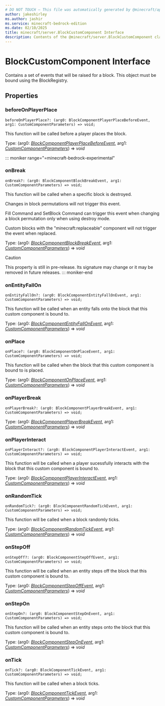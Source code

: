 ```yaml
---
# DO NOT TOUCH — This file was automatically generated by @minecraft/api-docs-generator, to report problems file an issue at https://github.com/Mojang/minecraft-scripting-libraries
author: jakeshirley
ms.author: jashir
ms.service: minecraft-bedrock-edition
ms.date: 02/10/2025
title: minecraft/server.BlockCustomComponent Interface
description: Contents of the @minecraft/server.BlockCustomComponent class.
---
```

# BlockCustomComponent Interface

Contains a set of events that will be raised for a block. This object must be bound using the BlockRegistry.

## Properties

### **beforeOnPlayerPlace**
`beforeOnPlayerPlace?: (arg0: BlockComponentPlayerPlaceBeforeEvent, arg1: CustomComponentParameters) => void;`

This function will be called before a player places the block.

Type: (arg0: [*BlockComponentPlayerPlaceBeforeEvent*](BlockComponentPlayerPlaceBeforeEvent.md), arg1: [*CustomComponentParameters*](CustomComponentParameters.md)) => *void*

::: moniker range="=minecraft-bedrock-experimental"
### **onBreak**
`onBreak?: (arg0: BlockComponentBlockBreakEvent, arg1: CustomComponentParameters) => void;`

This function will be called when a specific block is destroyed. 

Changes in block permutations will not trigger this event. 

Fill Command and SetBlock Command can trigger this event when changing a block permutation only when using destroy mode. 

Custom blocks with the "minecraft:replaceable" component will not trigger the event when replaced.

Type: (arg0: [*BlockComponentBlockBreakEvent*](BlockComponentBlockBreakEvent.md), arg1: [*CustomComponentParameters*](CustomComponentParameters.md)) => *void*

> [!CAUTION]
> This property is still in pre-release.  Its signature may change or it may be removed in future releases.
::: moniker-end

### **onEntityFallOn**
`onEntityFallOn?: (arg0: BlockComponentEntityFallOnEvent, arg1: CustomComponentParameters) => void;`

This function will be called when an entity falls onto the block that this custom component is bound to.

Type: (arg0: [*BlockComponentEntityFallOnEvent*](BlockComponentEntityFallOnEvent.md), arg1: [*CustomComponentParameters*](CustomComponentParameters.md)) => *void*

### **onPlace**
`onPlace?: (arg0: BlockComponentOnPlaceEvent, arg1: CustomComponentParameters) => void;`

This function will be called when the block that this custom component is bound to is placed.

Type: (arg0: [*BlockComponentOnPlaceEvent*](BlockComponentOnPlaceEvent.md), arg1: [*CustomComponentParameters*](CustomComponentParameters.md)) => *void*

### **onPlayerBreak**
`onPlayerBreak?: (arg0: BlockComponentPlayerBreakEvent, arg1: CustomComponentParameters) => void;`

Type: (arg0: [*BlockComponentPlayerBreakEvent*](BlockComponentPlayerBreakEvent.md), arg1: [*CustomComponentParameters*](CustomComponentParameters.md)) => *void*

### **onPlayerInteract**
`onPlayerInteract?: (arg0: BlockComponentPlayerInteractEvent, arg1: CustomComponentParameters) => void;`

This function will be called when a player sucessfully interacts with the block that this custom component is bound to.

Type: (arg0: [*BlockComponentPlayerInteractEvent*](BlockComponentPlayerInteractEvent.md), arg1: [*CustomComponentParameters*](CustomComponentParameters.md)) => *void*

### **onRandomTick**
`onRandomTick?: (arg0: BlockComponentRandomTickEvent, arg1: CustomComponentParameters) => void;`

This function will be called when a block randomly ticks.

Type: (arg0: [*BlockComponentRandomTickEvent*](BlockComponentRandomTickEvent.md), arg1: [*CustomComponentParameters*](CustomComponentParameters.md)) => *void*

### **onStepOff**
`onStepOff?: (arg0: BlockComponentStepOffEvent, arg1: CustomComponentParameters) => void;`

This function will be called when an entity steps off the block that this custom component is bound to.

Type: (arg0: [*BlockComponentStepOffEvent*](BlockComponentStepOffEvent.md), arg1: [*CustomComponentParameters*](CustomComponentParameters.md)) => *void*

### **onStepOn**
`onStepOn?: (arg0: BlockComponentStepOnEvent, arg1: CustomComponentParameters) => void;`

This function will be called when an entity steps onto the block that this custom component is bound to.

Type: (arg0: [*BlockComponentStepOnEvent*](BlockComponentStepOnEvent.md), arg1: [*CustomComponentParameters*](CustomComponentParameters.md)) => *void*

### **onTick**
`onTick?: (arg0: BlockComponentTickEvent, arg1: CustomComponentParameters) => void;`

This function will be called when a block ticks.

Type: (arg0: [*BlockComponentTickEvent*](BlockComponentTickEvent.md), arg1: [*CustomComponentParameters*](CustomComponentParameters.md)) => *void*
